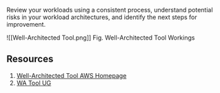 Review your workloads using a consistent process, understand potential risks in your workload architectures, and identify the next steps for improvement.

![[Well-Architected Tool.png]]
Fig. Well-Architected Tool Workings

## Resources
1. [Well-Architected Tool AWS Homepage](https://aws.amazon.com/well-architected-tool/)
2. [WA Tool UG](https://docs.aws.amazon.com/pdfs/wellarchitected/latest/userguide/wellarchitected-ug.pdf)